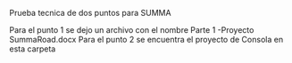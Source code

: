 Prueba tecnica de dos puntos para SUMMA

Para el punto 1 se dejo un archivo con el nombre Parte 1 -Proyecto SummaRoad.docx
Para el punto 2 se encuentra el proyecto de Consola en esta carpeta
